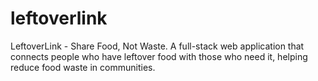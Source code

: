 # leftoverlink
LeftoverLink - Share Food, Not Waste. A full-stack web application that connects people who have leftover food with those who need it, helping reduce food waste in communities.
